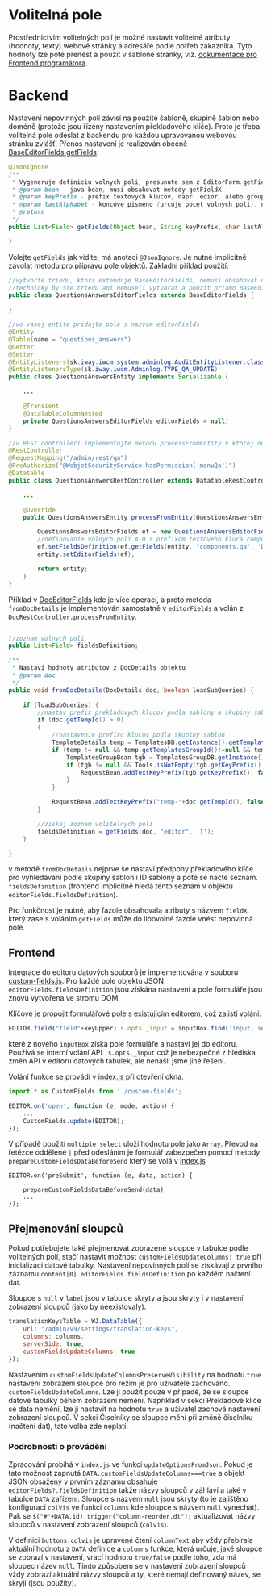 # Volitelná pole

Prostřednictvím volitelných polí je možné nastavit volitelné atributy (hodnoty, texty) webové stránky a adresáře podle potřeb zákazníka. Tyto hodnoty lze poté přenést a použít v šabloně stránky, viz. [dokumentace pro Frontend programátora](../../frontend/webpages/customfields/README.md).

# Backend

Nastavení nepovinných polí závisí na použité šabloně, skupině šablon nebo doméně (protože jsou řízeny nastavením překladového klíče). Proto je třeba volitelná pole odeslat z backendu pro každou upravovanou webovou stránku zvlášť. Přenos nastavení je realizován obecně [BaseEditorFields.getFields](../../../src/main/java/sk/iway/iwcm/system/datatable/BaseEditorFields.java):

```java
@JsonIgnore
/**
 * Vygeneruje definiciu volnych poli, presunute sem z EditorForm.getFields() pre moznost pouzitia aj v inych DT ako webpages
 * @param bean - java bean, musi obsahovat metody getFieldX
 * @param keyPrefix - prefix textovych klucov, napr. edior, alebo groupedit, nasledne sa hladaju kluce keyPrefix.field_X a keyPrefix.field_X.type
 * @param lastAlphabet - koncove pismeno (urcuje pocet volnych poli), nap. T aleb D
 * @return
 */
public List<Field> getFields(Object bean, String keyPrefix, char lastAlphabet) {

}
```

Volejte `getFields` jak vidíte, má anotaci `@JsonIgnore`. Je nutné implicitně zavolat metodu pro přípravu pole objektů. Základní příklad použití:

```java
//vytvorte triedu, ktora extenduje BaseEditorFields, nemusi obsahovat nic dalsie (ak nepotrebujete v editore dodatocne polia)
//technicky by ste triedu ani nemuseli vytvarat a pouzit priamo BaseEditorFields vo vasej QuestionsAnswersEntity
public class QuestionsAnswersEditorFields extends BaseEditorFields {

}

//vo vasej entite pridajte pole s nazvom editorFields
@Entity
@Table(name = "questions_answers")
@Getter
@Setter
@EntityListeners(sk.iway.iwcm.system.adminlog.AuditEntityListener.class)
@EntityListenersType(sk.iway.iwcm.Adminlog.TYPE_QA_UPDATE)
public class QuestionsAnswersEntity implements Serializable {

    ...

	@Transient
    @DataTableColumnNested
	private QuestionsAnswersEditorFields editorFields = null;
}

//v REST controlleri implementujte metodu processFromEntity v ktorej doplnite do editorFields definiciu poli
@RestController
@RequestMapping("/admin/rest/qa")
@PreAuthorize("@WebjetSecurityService.hasPermission('menuQa')")
@Datatable
public class QuestionsAnswersRestController extends DatatableRestControllerV2<QuestionsAnswersEntity, Long> {

    ...

    @Override
    public QuestionsAnswersEntity processFromEntity(QuestionsAnswersEntity entity, ProcessItemAction action) {

        QuestionsAnswersEditorFields ef = new QuestionsAnswersEditorFields();
        //definovanie volnych poli A-D s prefixom textoveho kluca components.qa
        ef.setFieldsDefinition(ef.getFields(entity, "components.qa", 'D'));
        entity.setEditorFields(ef);

        return entity;
    }
}
```

Příklad v [DocEditorFields](../../../src/main/java/sk/iway/iwcm/doc/DocEditorFields.java) kde je více operací, a proto metoda `fromDocDetails` je implementován samostatně v `editorFields` a volán z `DocRestController.processFromEntity`.

```java

//zoznam volnych poli
public List<Field> fieldsDefinition;

/**
 * Nastavi hodnoty atributov z DocDetails objektu
 * @param doc
 */
public void fromDocDetails(DocDetails doc, boolean loadSubQueries) {

    if (loadSubQueries) {
        //nastav prefix prekladovych klucov podla sablony a skupiny sablon
        if (doc.getTempId() > 0)
        {
            //nastavenie prefixu klucov podla skupiny sablon
            TemplateDetails temp = TemplatesDB.getInstance().getTemplate(doc.getTempId());
            if (temp != null && temp.getTemplatesGroupId()!=null && temp.getTemplatesGroupId().longValue() > 0) {
                TemplatesGroupBean tgb = TemplatesGroupDB.getInstance().getById(temp.getTemplatesGroupId());
                if (tgb != null && Tools.isNotEmpty(tgb.getKeyPrefix())) {
                    RequestBean.addTextKeyPrefix(tgb.getKeyPrefix(), false);
                }
            }

            RequestBean.addTextKeyPrefix("temp-"+doc.getTempId(), false);
        }

        //ziskaj zoznam volitelnych poli
        fieldsDefinition = getFields(doc, "editor", 'T');
    }

}
```

v metodě `fromDocDetails` nejprve se nastaví předpony překladového klíče pro vyhledávání podle skupiny šablon i ID šablony a poté se načte seznam. `fieldsDefinition` (frontend implicitně hledá tento seznam v objektu `editorFields.fieldsDefinition`).

Pro funkčnost je nutné, aby fazole obsahovala atributy s názvem `fieldX`, který zase s voláním `getFields` může do libovolné fazole vnést nepovinná pole.

## Frontend

Integrace do editoru datových souborů je implementována v souboru [custom-fields.js](../../../src/main/webapp/admin/v9/npm_packages/webjetdatatables/custom-fields.js). Pro každé pole objektu JSON `editorFields.fieldsDefinition` jsou získána nastavení a pole formuláře jsou znovu vytvořena ve stromu DOM.

Klíčové je propojit formulářové pole s existujícím editorem, což zajistí volání:

```javascript
EDITOR.field("field"+keyUpper).s.opts._input = inputBox.find('input, select');
```

které z nového `inputBox` získá pole formuláře a nastaví jej do editoru. Používá se interní volání API `.s.opts._input` což je nebezpečné z hlediska změn API v editoru datových tabulek, ale nenašli jsme jiné řešení.

Volání funkce se provádí v [index.js](../../../src/main/webapp/admin/v9/npm_packages/webjetdatatables/index.js) při otevření okna.

```javascript
import * as CustomFields from './custom-fields';

EDITOR.on('open', function (e, mode, action) {
    ...
    CustomFields.update(EDITOR);
});
```

V případě použití `multiple select` uloží hodnotu pole jako `Array`. Převod na řetězce oddělené `|` před odesláním je formulář zabezpečen pomocí metody `prepareCustomFieldsDataBeforeSend` který se volá v [index.js](../../../src/main/webapp/admin/v9/npm_packages/webjetdatatables/index.js)

```
EDITOR.on('preSubmit', function (e, data, action) {
    ...
    prepareCustomFieldsDataBeforeSend(data)
    ...
});
```

## Přejmenování sloupců

Pokud potřebujete také přejmenovat zobrazené sloupce v tabulce podle volitelných polí, stačí nastavit možnost `customFieldsUpdateColumns: true` při inicializaci datové tabulky. Nastavení nepovinných polí se získávají z prvního záznamu `content[0].editorFields.fieldsDefinition` po každém načtení dat.

Sloupce s `null` v `label` jsou v tabulce skryty a jsou skryty i v nastavení zobrazení sloupců (jako by neexistovaly).

```javascript
translationKeysTable = WJ.DataTable({
    url: "/admin/v9/settings/translation-keys",
    columns: columns,
    serverSide: true,
    customFieldsUpdateColumns: true
});
```

Nastavením `customFieldsUpdateColumnsPreserveVisibility` na hodnotu `true` nastavení zobrazení sloupce pro režim je pro uživatele zachováno. `customFieldsUpdateColumns`. Lze ji použít pouze v případě, že se sloupce datové tabulky během zobrazení nemění. Například v sekci Překladové klíče se data nemění, lze ji nastavit na hodnotu `true` a uživatel zachová nastavení zobrazení sloupců. V sekci Číselníky se sloupce mění při změně číselníku (načtení dat), tato volba zde neplatí.

### Podrobnosti o provádění

Zpracování probíhá v `index.js` ve funkci `updateOptionsFromJson`. Pokud je tato možnost zapnutá `DATA.customFieldsUpdateColumns===true` a objekt JSON obsažený v prvním záznamu obsahuje `editorFields?.fieldsDefinition` takže názvy sloupců v záhlaví a také v tabulce `DATA` zařízení. Sloupce s názvem `null` jsou skryty (to je zajištěno konfigurací `colVis` ve funkci `columns` kde sloupce s názvem `null` vynechat). Pak se `$("#"+DATA.id).trigger("column-reorder.dt");` aktualizovat názvy sloupců v nastavení zobrazení sloupců (`colvis`).

V definici `buttons.colvis` je upravené čtení `columnText` aby vždy přebírala aktuální hodnotu z `DATA` definice a `columns` funkce, která určuje, jaké sloupce se zobrazí v nastavení, vrací hodnotu `true/false` podle toho, zda má sloupec název `null`. Tímto způsobem se v nastavení zobrazení sloupců vždy zobrazí aktuální názvy sloupců a ty, které nemají definovaný název, se skryjí (jsou použity).
